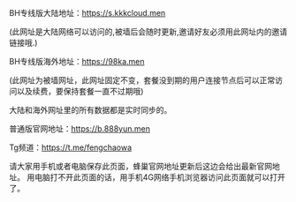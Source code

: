 BH专线版大陆地址：https://s.kkkcloud.men

(此网址是大陆网络可以访问的,被墙后会随时更新,邀请好友必须用此网址内的邀请链接哦.)

BH专线版海外地址：https://98ka.men

(此网址为被墙网址，此网址固定不变，套餐没到期的用户连接节点后可以正常访问以及续费，要保持套餐一直不过期哦)

大陆和海外网址里的所有数据都是实时同步的。

普通版官网地址：https://b.888yun.men

Tg频道：https://t.me/fengchaowa

请大家用手机或者电脑保存此页面，蜂巢官网地址更新后这边会给出最新官网地址。
用电脑打不开此页面的话，用手机4G网络手机浏览器访问此页面就可以打开了。
